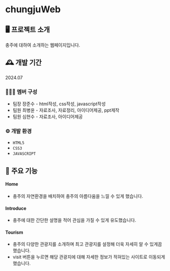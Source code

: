# chungjuWeb

## 🖥 프로젝트 소개
충주에 대하여 소개하는 웹페이지입니다.

## 🕰 개발 기간
2024.07

### 🧑‍🤝‍🧑 멤버 구성
 - 팀장 장준수 - html작성, css작성, javascript작성
 - 팀원 최병윤 - 자료조사, 자료정리, 아이디어제공, ppt제작
 - 팀원 심현수 - 자료조사, 아이디어제공

### ⚙ 개발 환경
 - `HTML5`
 - `CSS3`
 - `JAVASCRIPT`

## 📌 주요 기능
#### Home
 - 충주의 자연환경을 배치하여 충주의 아름다움을 느낄 수 있게 했습니다.
#### Introduce
 - 충주에 대한 간단한 설명을 적어 관심을 가질 수 있게 유도했습니다.
#### Tourism
 - 충주의 다양한 관광지를 소개하며 최고 관광지를 설정해 더욱 자세히 알 수 있게끔 했습니다.
 - visit 버튼을 누르면 해당 관광지에 대해 자세한 정보가 적혀있는 사이트로 이동되게 했습니다.
